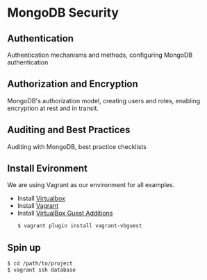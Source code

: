 # MongoDB Security

## Authentication

Authentication mechanisms and methods, configuring MongoDB authentication

## Authorization and Encryption

MongoDB's authorization model, creating users and roles, enabling encryption at rest and in transit.

## Auditing and Best Practices

Auditing with MongoDB, best practice checklists

## Install Evironment

We are using Vagrant as our environment for all examples.

- Install [Virtualbox](https://www.google.com.vn/webhp?sourceid=chrome-instant&ion=1&espv=2&ie=UTF-8#q=mvc%20la%20gi)
- Install [Vagrant](https://www.vagrantup.com/downloads.html)
- Install [VirtualBox Guest Additions](https://github.com/dotless-de/vagrant-vbguest)
    ```sh
    $ vagrant plugin install vagrant-vbguest
    ```

## Spin up

```sh
$ cd /path/to/project
$ vagrant ssh database
```
